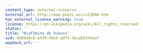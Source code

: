 ```yaml
---
content_type: external-resource
external_url: http://www.poesi.as/cv23008.htm
has_external_license_warning: true
license: https://en.wikipedia.org/wiki/All_rights_reserved
status: ''
title: "N\xF3mina de huesos"
uid: 8d69a8cb-a470-4be9-ad74-3ecab634aaaf
wayback_url: ''
---
```

